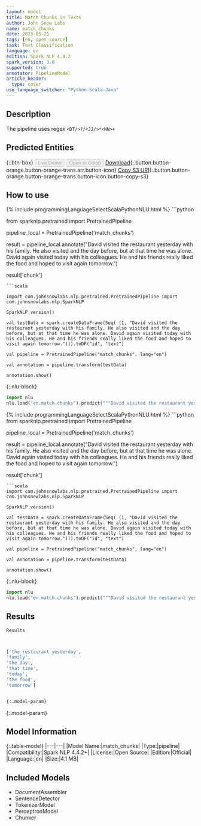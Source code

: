 ```yaml
---
layout: model
title: Match Chunks in Texts
author: John Snow Labs
name: match_chunks
date: 2023-05-21
tags: [en, open_source]
task: Text Classification
language: en
edition: Spark NLP 4.4.2
spark_version: 3.0
supported: true
annotator: PipelineModel
article_header:
  type: cover
use_language_switcher: "Python-Scala-Java"
---
```


## Description

The pipeline uses regex `<DT/>?/<JJ/>*<NN>+`

## Predicted Entities



{:.btn-box}
<button class="button button-orange" disabled>Live Demo</button>
<button class="button button-orange" disabled>Open in Colab</button>
[Download](https://s3.amazonaws.com/auxdata.johnsnowlabs.com/public/models/match_chunks_en_4.4.2_3.0_1684628637228.zip){:.button.button-orange.button-orange-trans.arr.button-icon}
[Copy S3 URI](s3://auxdata.johnsnowlabs.com/public/models/match_chunks_en_4.4.2_3.0_1684628637228.zip){:.button.button-orange.button-orange-trans.button-icon.button-copy-s3}

## How to use

<div class="tabs-box" markdown="1">
{% include programmingLanguageSelectScalaPythonNLU.html %}
```python

from sparknlp.pretrained import PretrainedPipeline

pipeline_local = PretrainedPipeline('match_chunks')

result = pipeline_local.annotate("David visited the restaurant yesterday with his family. He also visited and the day before, but at that time he was alone. David again visited today with his colleagues. He and his friends really liked the food and hoped to visit again tomorrow.")

result['chunk']
```
```scala

import com.johnsnowlabs.nlp.pretrained.PretrainedPipeline import com.johnsnowlabs.nlp.SparkNLP

SparkNLP.version()

val testData = spark.createDataFrame(Seq( (1, "David visited the restaurant yesterday with his family. He also visited and the day before, but at that time he was alone. David again visited today with his colleagues. He and his friends really liked the food and hoped to visit again tomorrow."))).toDF("id", "text")

val pipeline = PretrainedPipeline("match_chunks", lang="en")

val annotation = pipeline.transform(testData)

annotation.show()
```


{:.nlu-block}
```python
import nlu
nlu.load("en.match.chunks").predict("""David visited the restaurant yesterday with his family. He also visited and the day before, but at that time he was alone. David again visited today with his colleagues. He and his friends really liked the food and hoped to visit again tomorrow.""")
```

</div>

<div class="tabs-box" markdown="1">
{% include programmingLanguageSelectScalaPythonNLU.html %}
```python
from sparknlp.pretrained import PretrainedPipeline

pipeline_local = PretrainedPipeline('match_chunks')

result = pipeline_local.annotate("David visited the restaurant yesterday with his family. He also visited and the day before, but at that time he was alone. David again visited today with his colleagues. He and his friends really liked the food and hoped to visit again tomorrow.")

result['chunk']
```
```scala
import com.johnsnowlabs.nlp.pretrained.PretrainedPipeline import com.johnsnowlabs.nlp.SparkNLP

SparkNLP.version()

val testData = spark.createDataFrame(Seq( (1, "David visited the restaurant yesterday with his family. He also visited and the day before, but at that time he was alone. David again visited today with his colleagues. He and his friends really liked the food and hoped to visit again tomorrow."))).toDF("id", "text")

val pipeline = PretrainedPipeline("match_chunks", lang="en")

val annotation = pipeline.transform(testData)

annotation.show()
```

{:.nlu-block}
```python
import nlu
nlu.load("en.match.chunks").predict("""David visited the restaurant yesterday with his family. He also visited and the day before, but at that time he was alone. David again visited today with his colleagues. He and his friends really liked the food and hoped to visit again tomorrow.""")
```
</div>

## Results

```bash
Results



['the restaurant yesterday',
'family',
'the day',
'that time',
'today',
'the food',
'tomorrow']


{:.model-param}
```

{:.model-param}
## Model Information

{:.table-model}
|---|---|
|Model Name:|match_chunks|
|Type:|pipeline|
|Compatibility:|Spark NLP 4.4.2+|
|License:|Open Source|
|Edition:|Official|
|Language:|en|
|Size:|4.1 MB|

## Included Models

- DocumentAssembler
- SentenceDetector
- TokenizerModel
- PerceptronModel
- Chunker